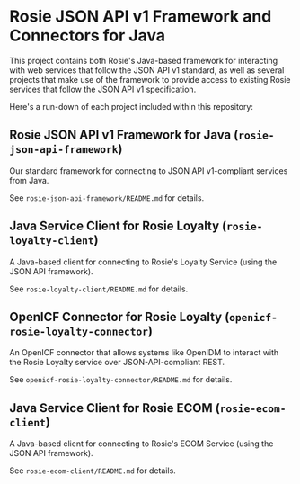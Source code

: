 # Rosie JSON API v1 Framework and Connectors for Java
This project contains both Rosie's Java-based framework for interacting with web services that 
follow the JSON API v1 standard, as well as several projects that make use of the framework to
provide access to existing Rosie services that follow the JSON API v1 specification.

Here's a run-down of each project included within this repository:

## Rosie JSON API v1 Framework for Java (`rosie-json-api-framework`)
Our standard framework for connecting to JSON API v1-compliant services from Java.

See `rosie-json-api-framework/README.md` for details.

## Java Service Client for Rosie Loyalty (`rosie-loyalty-client`)
A Java-based client for connecting to Rosie's Loyalty Service (using the JSON API framework).

See `rosie-loyalty-client/README.md` for details.

## OpenICF Connector for Rosie Loyalty (`openicf-rosie-loyalty-connector`)
An OpenICF connector that allows systems like OpenIDM to interact with the Rosie Loyalty service 
over JSON-API-compliant REST.

See `openicf-rosie-loyalty-connector/README.md` for details.

## Java Service Client for Rosie ECOM (`rosie-ecom-client`)
A Java-based client for connecting to Rosie's ECOM Service (using the JSON API framework).

See `rosie-ecom-client/README.md` for details.
